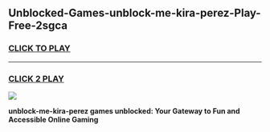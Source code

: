 
## Unblocked-Games-unblock-me-kira-perez-Play-Free-2sgca
<h3>
<a href="https://premium76.site?title=unblock-me-kira-perez&ref=18A1">CLICK TO PLAY</a></h3>
<hr>

<h3>
<a href="https://premium76.site?title=unblock-me-kira-perez&ref=18A1">CLICK 2 PLAY</a>
  
</h3>

<a href="https://premium76.site?title=unblock-me-kira-perez&ref=18A1"><img src="https://clearcache.store/games.png"></a>


**unblock-me-kira-perez games unblocked: Your Gateway to Fun and Accessible Online Gaming**
